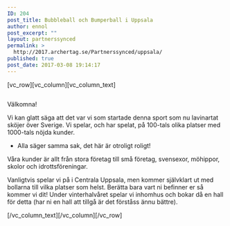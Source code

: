 ```yaml
---
ID: 204
post_title: Bubbleball och Bumperball i Uppsala
author: ennol
post_excerpt: ""
layout: partnerssynced
permalink: >
  http://2017.archertag.se/Partnerssynced/uppsala/
published: true
post_date: 2017-03-08 19:14:17
---
```

[vc_row][vc_column][vc_column_text]
<div id="block_container_91047714" class="block_container presentation_image_block">
<div id="block_91047714">
<div class="h24_normal_text">
<div class="h24_image_block_align h24_image_block_align_left "><a class="h24-js-iv" title="" href="http://dst15js82dk7j.cloudfront.net/183390/50909542-LnAMh.jpg"><img id="block_img_91047714" class="presentation_image_block_image" title="" src="http://dst15js82dk7j.cloudfront.net/183390/50909541-NiYXi.jpg" alt="" /></a></div>
</div>
</div>
</div>
<div id="block_container_91111124" class="block_container presentation_image_block">
<div id="block_91111124">
<div class="h24_normal_text">
<div class="h24_image_block_align h24_image_block_align_left "><img id="block_img_91111124" class="presentation_image_block_image" title="" src="http://h24-original.s3.amazonaws.com/183390/18153672-89Ahc.jpg" alt="" /></div>
</div>
</div>
</div>
<div id="block_container_91047713" class="block_container standard_text_block text_block">
<div id="block_91047713">
<div id="block_91047713_text_content" class="text_content">

Välkomna!

Vi kan glatt säga att det var vi som startade denna sport som nu lavinartat sköjer över Sverige. Vi spelar, och har spelat, på 100-tals olika platser med 1000-tals nöjda kunder.
- Alla säger samma sak, det här är otroligt roligt!

Våra kunder är allt från stora företag till små företag, svensexor, möhippor, skolor och idrottsföreningar.

Vanligtvis spelar vi på i Centrala Uppsala, men kommer självklart ut med bollarna till vilka platser som helst. Berätta bara vart ni befinner er så kommer vi dit! Under vinterhalvåret spelar vi inhomhus och bokar då en hall för detta (har ni en hall att tillgå är det förståss ännu bättre).

</div>
</div>
</div>
[/vc_column_text][/vc_column][/vc_row]